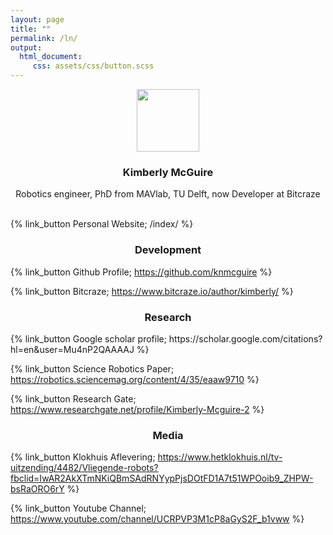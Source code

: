 ```yaml
---
layout: page
title: ""
permalink: /ln/
output: 
  html_document:
     css: assets/css/button.scss
---
```





<p align="center">
<img width="100" height="100" src="/images/kim_picture.png">
</p>

<center>
 <h3> Kimberly McGuire </h3>
 
 Robotics engineer, PhD from MAVlab, TU Delft, now Developer at Bitcraze
 </center>

 <br/>
{% link_button Personal Website; /index/ %}
<center><h3>Development</h3></center>

 
{% link_button Github Profile; https://github.com/knmcguire %}
 <br/>

{% link_button Bitcraze; https://www.bitcraze.io/author/kimberly/ %}
 <br/>

<center><h3>Research</h3></center>
{% link_button Google scholar profile; https://scholar.google.com/citations?hl=en&user=Mu4nP2QAAAAJ %}
 <br/>

{% link_button Science Robotics Paper; https://robotics.sciencemag.org/content/4/35/eaaw9710 %}
 <br/>

{% link_button Research Gate; https://www.researchgate.net/profile/Kimberly-Mcguire-2 %}


<center><h3>Media</h3></center>

{% link_button Klokhuis Aflevering; https://www.hetklokhuis.nl/tv-uitzending/4482/Vliegende-robots?fbclid=IwAR2AkXTmNKiQBmSAdRNYypPjsDOtFD1A7t51WPOoib9_ZHPW-bsRaORO6rY %}

{% link_button Youtube Channel; https://www.youtube.com/channel/UCRPVP3M1cP8aGyS2F_b1vww %}

